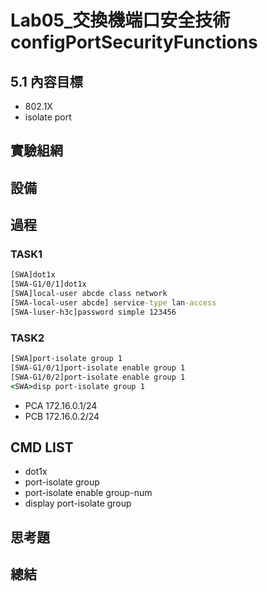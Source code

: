 # Lab05_交換機端口安全技術configPortSecurityFunctions 

## 5.1 內容目標

- 802.1X
- isolate port

## 實驗組網

## 設備

## 過程

### TASK1
```cmd
[SWA]dot1x
[SWA-G1/0/1]dot1x
[SWA]local-user abcde class network
[SWA-local-user abcde] service-type lan-access
[SWA-luser-h3c]password simple 123456

```
### TASK2
```cmd
[SWA]port-isolate group 1
[SWA-G1/0/1]port-isolate enable group 1
[SWA-G1/0/2]port-isolate enable group 1
<SWA>disp port-isolate group 1
```
- PCA 172.16.0.1/24
- PCB 172.16.0.2/24

## CMD LIST
- dot1x
- port-isolate group
- port-isolate enable group-num
- display port-isolate group
## 思考題

## 總結


